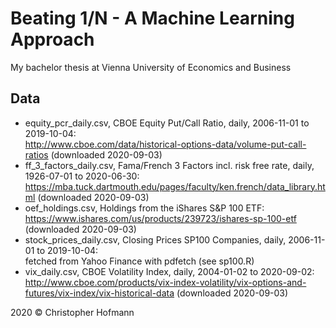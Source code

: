 # Beating 1/N - A Machine Learning Approach

My bachelor thesis at Vienna University of Economics and Business


## Data

* equity_pcr_daily.csv, CBOE Equity Put/Call Ratio, daily, 2006-11-01 to 2019-10-04:<br/> 
  http://www.cboe.com/data/historical-options-data/volume-put-call-ratios (downloaded 2020-09-03)
* ff_3_factors_daily.csv, Fama/French 3 Factors incl. risk free rate, daily, 1926-07-01 to 2020-06-30:<br/>
  https://mba.tuck.dartmouth.edu/pages/faculty/ken.french/data_library.html (downloaded 2020-09-03)	
* oef_holdings.csv, Holdings from the iShares S&P 100 ETF:<br/>
  https://www.ishares.com/us/products/239723/ishares-sp-100-etf (downloaded 2020-09-03)
* stock_prices_daily.csv, Closing Prices SP100 Companies, daily, 2006-11-01 to 2019-10-04:<br/>
  fetched from Yahoo Finance with pdfetch (see sp100.R)
* vix_daily.csv, CBOE Volatility Index, daily, 2004-01-02 to 2020-09-02:<br/>
  http://www.cboe.com/products/vix-index-volatility/vix-options-and-futures/vix-index/vix-historical-data (downloaded 2020-09-03)

2020 &copy; Christopher Hofmann
